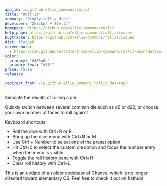 ```yaml
---
app_id: io.github.ellie_commons.rollit
title: "Roll-It"
summary: "Simply roll a dice"
developer: "Zelikos + Stella"
homepage: https://github.com/ellie-commons/rollit
help_page: https://github.com/ellie-commons/rollit/issues
bugtracker: https://github.com/ellie-commons/rollit/issues
dist: flatpak
screenshots:
  - https://raw.githubusercontent.com/ellie-commons/rollit/main/data/screenshots/window-light.png
color:
  primary: "#485a6c"
  primary-text: "#fff"
price: false
releases:

redirect_from: /io.github.ellie_commons.rollit.desktop/
---
```


<p>Simulate the results of rolling a die.</p>
<p>Quickly switch between several common die such as d6 or d20, or choose your own number of faces to roll against</p>
<p>Keyboard shortcuts:</p>
<ul>
<li>Roll the dice with Ctrl+R or R</li>
<li>Bring up the dice menu with Ctrl+M or M</li>
<li>Use Ctrl + Number to select one of the preset option</li>
<li>Hit Ctrl+0 to select the custom die option and focus the number entry when the menu is visible</li>
<li>Toggle the roll history pane with Ctrl+H</li>
<li>Clear roll history with Ctrl+L</li>
</ul>
<p>This is an update of an older codebase of Chance, which is no longer directed toward elementary OS. Feel free to check it out on flathub!</p>